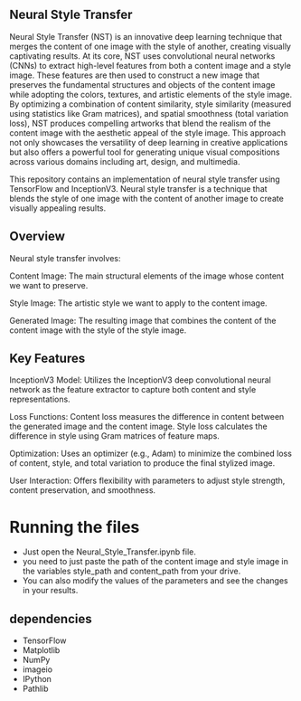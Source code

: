 ## Neural Style Transfer 
Neural Style Transfer (NST) is an innovative deep learning technique that merges the content of one image with the style of another, creating visually captivating results. At its core, NST uses convolutional neural networks (CNNs) to extract high-level features from both a content image and a style image. These features are then used to construct a new image that preserves the fundamental structures and objects of the content image while adopting the colors, textures, and artistic elements of the style image. By optimizing a combination of content similarity, style similarity (measured using statistics like Gram matrices), and spatial smoothness (total variation loss), NST produces compelling artworks that blend the realism of the content image with the aesthetic appeal of the style image. This approach not only showcases the versatility of deep learning in creative applications but also offers a powerful tool for generating unique visual compositions across various domains including art, design, and multimedia.


This repository contains an implementation of neural style transfer using TensorFlow and InceptionV3. Neural style transfer is a technique that blends the style of one image with the content of another image to create visually appealing results.

## Overview

Neural style transfer involves:

Content Image: The main structural elements of the image whose content we want to preserve.


Style Image: The artistic style we want to apply to the content image.


Generated Image: The resulting image that combines the content of the content image with the style of the style image.


## Key Features

InceptionV3 Model:
Utilizes the InceptionV3 deep convolutional neural network as the feature extractor to capture both content and style representations.

Loss Functions: Content loss measures the difference in content between the generated image and the content image. Style loss calculates the difference in style using Gram matrices of feature maps.

Optimization: Uses an optimizer (e.g., Adam) to minimize the combined loss of content, style, and total variation to produce the final stylized image.

User Interaction: Offers flexibility with parameters to adjust style strength, content preservation, and smoothness.

# Running the files

- Just open the Neural_Style_Transfer.ipynb file.
- you need to just paste the path of the content image and style image in the variables style_path and content_path from your drive.
- You can also modify the values of the parameters and see the changes in your results.


## dependencies
* TensorFlow 
* Matplotlib
* NumPy
* imageio
* IPython
* Pathlib
